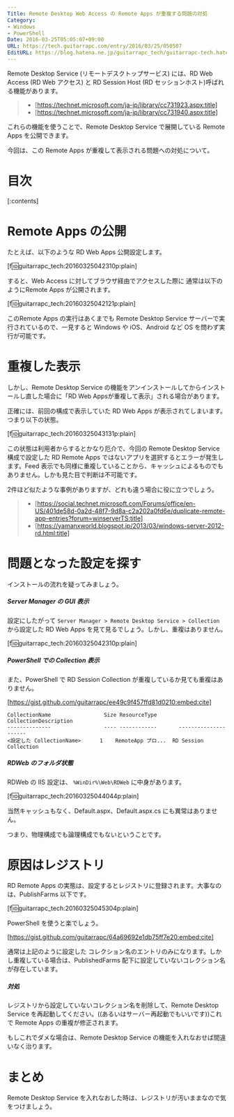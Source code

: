 ```yaml
---
Title: Remote Desktop Web Access の Remote Apps が重複する問題の対処
Category:
- Windows
- PowerShell
Date: 2016-03-25T05:05:07+09:00
URL: https://tech.guitarrapc.com/entry/2016/03/25/050507
EditURL: https://blog.hatena.ne.jp/guitarrapc_tech/guitarrapc-tech.hatenablog.com/atom/entry/10328537792368428860
---
```


Remote Desktop Service (リモートデスクトップサービス) には、RD Web Access (RD Web アクセス) と RD Session Host (RD セッションホスト)呼ばれる機能があります。

> - [https://technet.microsoft.com/ja-jp/library/cc731923.aspx:title]
> - [https://technet.microsoft.com/ja-jp/library/cc731940.aspx:title]


これらの機能を使うことで、Remote Desktop Service で展開している Remote Apps を公開できます。

今回は、この Remote Apps が重複して表示される問題への対処について。


# 目次

[:contents]

# Remote Apps の公開

たとえば、以下のような RD Web Apps 公開設定します。

[f:id:guitarrapc_tech:20160325042310p:plain]

すると、Web Access に対してブラウザ経由でアクセスした際に 通常は以下のようにRemote Apps が公開されます。

[f:id:guitarrapc_tech:20160325042121p:plain]

このRemote Apps の実行はあくまでも Remote Desktop Service サーバーで実行されているので、一見すると Windows や iOS、Android など OS を問わず実行が可能です。

# 重複した表示

しかし、Remote Desktop Service の機能をアンインストールしてからインストールし直した場合に「RD Web Appsが重複して表示」される場合があります。

正確には、前回の構成で表示していた RD Web Apps が表示されてしまいます。つまり以下の状態。

[f:id:guitarrapc_tech:20160325043131p:plain]

この状態は利用者からするとかなり厄介で、今回の Remote Desktop Service 構成で設定した RD Remote Apps ではないアプリを選択するとエラーが発生します。Feed 表示でも同様に重複していることから、キャッシュによるものでもありません。しかも見た目で判断は不可能です。

2件ほど似たような事例がありますが、どれも違う場合に役に立つでしょう。

> - [https://social.technet.microsoft.com/Forums/office/en-US/401de58d-0a2d-48f7-9d8a-c2a202a0fd6e/duplicate-remote-app-entries?forum=winserverTS:title]
> - [https://yamanxworld.blogspot.jp/2013/03/windows-server-2012-rd.html:title]


# 問題となった設定を探す

インストールの流れを疑ってみましょう。

##### Server Manager の GUI 表示

設定にしたがって ```Server Manager > Remote Desktop Service > Collection``` から設定した RD Web Apps を見て見るでしょう。しかし、重複はありません。

[f:id:guitarrapc_tech:20160325042310p:plain]

##### PowerShell での Collection 表示

また、PowerShell で RD Session Collection が重複しているか見ても重複はありません。

[https://gist.github.com/guitarrapc/ee49c9f457ffd81d0210:embed:cite]

```
CollectionName                 Size ResourceType       CollectionDescription
--------------                 ---- ------------       ---------------------
<設定した CollectionName>      1    RemoteApp プロ...  RD Session Collection
```

##### RDWeb のフォルダ状態


RDWeb の IIS 設定は、 ```%WinDir%\Web\RDWeb``` に中身があります。

[f:id:guitarrapc_tech:20160325044044p:plain]

当然キャッシュもなく、Default.aspx、Default.aspx.cs にも異常はありません。

つまり、物理構成でも論理構成でもないということです。

# 原因はレジストリ

RD Remote Apps の実態は、設定するとレジストリに登録されます。大事なのは、PublishFarms 以下です。

[f:id:guitarrapc_tech:20160325045304p:plain]

PowerShell を使うと楽でしょう。

[https://gist.github.com/guitarrapc/64a69692e1db75ff7e20:embed:cite]

通常は上記のように設定した コレクション名のエントリのみになります。しかし重複している場合は、PublishedFarms 配下に設定していないコレクション名が存在しています。

##### 対処

レジストリから設定していないコレクション名を削除して、Remote Desktop Service を再起動してください。((あるいはサーバー再起動でもいいです))これで Remote Apps の重複が修正されます。

もしこれでダメな場合は、Remote Desktop Service の機能を入れなおせば間違いなく治ります。

# まとめ

Remote Desktop Service を入れなおした時は、レジストリが汚いままなので気をつけましょう。
